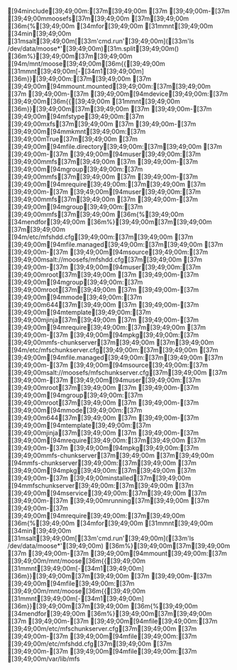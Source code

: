 [94minclude[39;49;00m:[37m[39;49;00m
[37m  [39;49;00m-[37m [39;49;00mmoosefs[37m[39;49;00m
[37m[39;49;00m
[36m{%[39;49;00m [34mfor[39;49;00m [31mmnt[39;49;00m [34min[39;49;00m [31msalt[39;49;00m[[33m'cmd.run'[39;49;00m]([33m'ls /dev/data/moose*'[39;49;00m)[31m.split[39;49;00m() [36m%}[39;49;00m[37m[39;49;00m
[94m/mnt/moose[39;49;00m[36m{{[39;49;00m [31mmnt[39;49;00m[-[34m1[39;49;00m] [36m}}[39;49;00m:[37m[39;49;00m
[37m  [39;49;00m[94mmount.mounted[39;49;00m:[37m[39;49;00m
[37m    [39;49;00m-[37m [39;49;00m[94mdevice[39;49;00m:[37m [39;49;00m[36m{{[39;49;00m [31mmnt[39;49;00m [36m}}[39;49;00m[37m[39;49;00m
[37m    [39;49;00m-[37m [39;49;00m[94mfstype[39;49;00m:[37m [39;49;00mxfs[37m[39;49;00m
[37m    [39;49;00m-[37m [39;49;00m[94mmkmnt[39;49;00m:[37m [39;49;00mTrue[37m[39;49;00m
[37m  [39;49;00m[94mfile.directory[39;49;00m:[37m[39;49;00m
[37m    [39;49;00m-[37m [39;49;00m[94muser[39;49;00m:[37m [39;49;00mmfs[37m[39;49;00m
[37m    [39;49;00m-[37m [39;49;00m[94mgroup[39;49;00m:[37m [39;49;00mmfs[37m[39;49;00m
[37m    [39;49;00m-[37m [39;49;00m[94mrequire[39;49;00m:[37m[39;49;00m
[37m      [39;49;00m-[37m [39;49;00m[94muser[39;49;00m:[37m [39;49;00mmfs[37m[39;49;00m
[37m      [39;49;00m-[37m [39;49;00m[94mgroup[39;49;00m:[37m [39;49;00mmfs[37m[39;49;00m
[36m{%[39;49;00m [34mendfor[39;49;00m [36m%}[39;49;00m[37m[39;49;00m
[37m[39;49;00m
[94m/etc/mfshdd.cfg[39;49;00m:[37m[39;49;00m
[37m  [39;49;00m[94mfile.managed[39;49;00m:[37m[39;49;00m
[37m    [39;49;00m-[37m [39;49;00m[94msource[39;49;00m:[37m [39;49;00msalt://moosefs/mfshdd.cfg[37m[39;49;00m
[37m    [39;49;00m-[37m [39;49;00m[94muser[39;49;00m:[37m [39;49;00mroot[37m[39;49;00m
[37m    [39;49;00m-[37m [39;49;00m[94mgroup[39;49;00m:[37m [39;49;00mroot[37m[39;49;00m
[37m    [39;49;00m-[37m [39;49;00m[94mmode[39;49;00m:[37m [39;49;00m644[37m[39;49;00m
[37m    [39;49;00m-[37m [39;49;00m[94mtemplate[39;49;00m:[37m [39;49;00mjinja[37m[39;49;00m
[37m    [39;49;00m-[37m [39;49;00m[94mrequire[39;49;00m:[37m[39;49;00m
[37m      [39;49;00m-[37m [39;49;00m[94mpkg[39;49;00m:[37m [39;49;00mmfs-chunkserver[37m[39;49;00m
[37m[39;49;00m
[94m/etc/mfschunkserver.cfg[39;49;00m:[37m[39;49;00m
[37m  [39;49;00m[94mfile.managed[39;49;00m:[37m[39;49;00m
[37m    [39;49;00m-[37m [39;49;00m[94msource[39;49;00m:[37m [39;49;00msalt://moosefs/mfschunkserver.cfg[37m[39;49;00m
[37m    [39;49;00m-[37m [39;49;00m[94muser[39;49;00m:[37m [39;49;00mroot[37m[39;49;00m
[37m    [39;49;00m-[37m [39;49;00m[94mgroup[39;49;00m:[37m [39;49;00mroot[37m[39;49;00m
[37m    [39;49;00m-[37m [39;49;00m[94mmode[39;49;00m:[37m [39;49;00m644[37m[39;49;00m
[37m    [39;49;00m-[37m [39;49;00m[94mtemplate[39;49;00m:[37m [39;49;00mjinja[37m[39;49;00m
[37m    [39;49;00m-[37m [39;49;00m[94mrequire[39;49;00m:[37m[39;49;00m
[37m      [39;49;00m-[37m [39;49;00m[94mpkg[39;49;00m:[37m [39;49;00mmfs-chunkserver[37m[39;49;00m
[37m[39;49;00m
[94mmfs-chunkserver[39;49;00m:[37m[39;49;00m
[37m  [39;49;00m[94mpkg[39;49;00m:[37m[39;49;00m
[37m    [39;49;00m-[37m [39;49;00minstalled[37m[39;49;00m
[94mmfschunkserver[39;49;00m:[37m[39;49;00m
[37m  [39;49;00m[94mservice[39;49;00m:[37m[39;49;00m
[37m    [39;49;00m-[37m [39;49;00mrunning[37m[39;49;00m
[37m    [39;49;00m-[37m [39;49;00m[94mrequire[39;49;00m:[37m[39;49;00m
[36m{%[39;49;00m [34mfor[39;49;00m [31mmnt[39;49;00m [34min[39;49;00m [31msalt[39;49;00m[[33m'cmd.run'[39;49;00m]([33m'ls /dev/data/moose*'[39;49;00m) [36m%}[39;49;00m[37m[39;49;00m
[37m      [39;49;00m-[37m [39;49;00m[94mmount[39;49;00m:[37m [39;49;00m/mnt/moose[36m{{[39;49;00m [31mmnt[39;49;00m[-[34m1[39;49;00m] [36m}}[39;49;00m[37m[39;49;00m
[37m      [39;49;00m-[37m [39;49;00m[94mfile[39;49;00m:[37m [39;49;00m/mnt/moose[36m{{[39;49;00m [31mmnt[39;49;00m[-[34m1[39;49;00m] [36m}}[39;49;00m[37m[39;49;00m
[36m{%[39;49;00m [34mendfor[39;49;00m [36m%}[39;49;00m[37m[39;49;00m
[37m      [39;49;00m-[37m [39;49;00m[94mfile[39;49;00m:[37m [39;49;00m/etc/mfschunkserver.cfg[37m[39;49;00m
[37m      [39;49;00m-[37m [39;49;00m[94mfile[39;49;00m:[37m [39;49;00m/etc/mfshdd.cfg[37m[39;49;00m
[37m      [39;49;00m-[37m [39;49;00m[94mfile[39;49;00m:[37m [39;49;00m/var/lib/mfs
